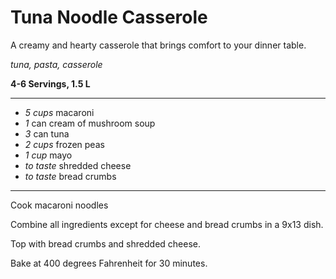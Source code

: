 # Tuna Noodle Casserole

A creamy and hearty casserole that brings comfort to your dinner table.

*tuna, pasta, casserole*

**4-6 Servings, 1.5 L**

---

- *5 cups* macaroni
- *1* can cream of mushroom soup
- *3* can tuna
- *2 cups* frozen peas
- *1 cup* mayo
- *to taste* shredded cheese
- *to taste* bread crumbs

---

Cook macaroni noodles

Combine all ingredients except for cheese and bread crumbs in a 9x13 dish.

Top with bread crumbs and shredded cheese.

Bake at 400 degrees Fahrenheit for 30 minutes.
